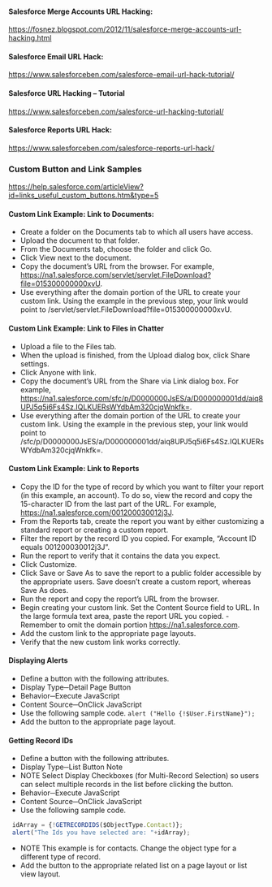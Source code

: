 #### Salesforce Merge Accounts URL Hacking:
https://fosnez.blogspot.com/2012/11/salesforce-merge-accounts-url-hacking.html


#### Salesforce Email URL Hack:
https://www.salesforceben.com/salesforce-email-url-hack-tutorial/


#### Salesforce URL Hacking – Tutorial
https://www.salesforceben.com/salesforce-url-hacking-tutorial/


#### Salesforce Reports URL Hack:
https://www.salesforceben.com/salesforce-reports-url-hack/

### Custom Button and Link Samples
https://help.salesforce.com/articleView?id=links_useful_custom_buttons.htm&type=5

#### Custom Link Example: Link to Documents:

- Create a folder on the Documents tab to which all users have access.
- Upload the document to that folder.
- From the Documents tab, choose the folder and click Go.
- Click View next to the document.
- Copy the document’s URL from the browser. For example, https://na1.salesforce.com/servlet/servlet.FileDownload?file=015300000000xvU.
- Use everything after the domain portion of the URL to create your custom link. Using the example in the previous step, your link would point to /servlet/servlet.FileDownload?file=015300000000xvU.

#### Custom Link Example: Link to Files in Chatter
- Upload a file to the Files tab.
- When the upload is finished, from the Upload dialog box, click Share settings.
- Click Anyone with link.
- Copy the document’s URL from the Share via Link dialog box. For example, https://na1.salesforce.com/sfc/p/D0000000JsES/a/D000000001dd/aiq8UPJ5q5i6Fs4Sz.IQLKUERsWYdbAm320cjqWnkfk=.
- Use everything after the domain portion of the URL to create your custom link. Using the example in the previous step, your link would point to /sfc/p/D0000000JsES/a/D000000001dd/aiq8UPJ5q5i6Fs4Sz.IQLKUERsWYdbAm320cjqWnkfk=.

#### Custom Link Example: Link to Reports
- Copy the ID for the type of record by which you want to filter your report (in this example, an account). To do so, view the record and copy the 15-character ID from the last part of the URL. For example, https://na1.salesforce.com/001200030012j3J.
- From the Reports tab, create the report you want by either customizing a standard report or creating a custom report.
- Filter the report by the record ID you copied. For example, “Account ID equals 001200030012j3J”.
- Run the report to verify that it contains the data you expect.
- Click Customize.
- Click Save or Save As to save the report to a public folder accessible by the appropriate users. Save doesn’t create a custom report, whereas Save As does.
- Run the report and copy the report’s URL from the browser.
- Begin creating your custom link. Set the Content Source field to URL. In the large formula text area, paste the report URL you copied. - Remember to omit the domain portion https://na1.salesforce.com.
- Add the custom link to the appropriate page layouts.
- Verify that the new custom link works correctly.

#### Displaying Alerts
- Define a button with the following attributes.
- Display Type─Detail Page Button
- Behavior─Execute JavaScript
- Content Source─OnClick JavaScript
- Use the following sample code.
`alert ("Hello {!$User.FirstName}");`
- Add the button to the appropriate page layout.

#### Getting Record IDs
- Define a button with the following attributes.
- Display Type─List Button
Note
- NOTE Select Display Checkboxes (for Multi-Record Selection) so users can select multiple records in the list before clicking the button.
- Behavior─Execute JavaScript
- Content Source─OnClick JavaScript
- Use the following sample code.
```javascript
 idArray = {!GETRECORDIDS($ObjectType.Contact)};
 alert("The Ids you have selected are: "+idArray);
```
- NOTE This example is for contacts. Change the object type for a different type of record.
- Add the button to the appropriate related list on a page layout or list view layout.

####


####



#### 

